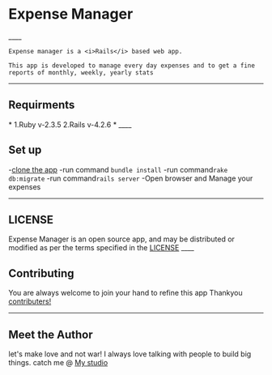 <h1>Expense Manager</h1>
____

	Expense manager is a <i>Rails</i> based web app.
	
	This app is developed to manage every day expenses and to get a fine reports of monthly, weekly, yearly stats 
____

<h2>Requirments</h2>
	*
		1.Ruby v-2.3.5
		2.Rails v-4.2.6
	*
____

<h2>Set up</h2>
	
-<a href = "https://github.com/atchyut-re/expense_manager">clone the app</a>
-run command `bundle install`
-run command`rake db:migrate`
-run command`rails server`
-Open browser and Manage your expenses
	
____

<h2>LICENSE</h2>
	Expense Manager is an open source app, and may be distributed or modified as per the terms specified in the <a href = "https://github.com/atchyut-re/expense_manager/blob/master/LICENSE">LICENSE</a>
____

<h2>Contributing</h2>
You are always welcome to join your hand to refine this app
Thankyou <a href="https://github.com/atchyut-re/expense_manager/graphs/contributors">contributers!</a>

____

<h2>Meet the Author</h2>

let's make love and not war! I always love talking with people to build big things. catch me @ <a href = "www.atchyutn.com">My studio</a>


